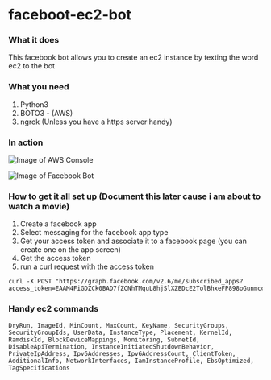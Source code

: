 # faceboot-ec2-bot

### What it does 
This facebook bot allows you to create an ec2 instance by texting the word ec2 to the bot 

### What you need 
1. Python3 
2. BOTO3 - (AWS)
3. ngrok (Unless you have a https server handy)

### In action 

![Image of AWS Console](https://dl.dropboxusercontent.com/u/32232546/Screenshot%202017-04-28%2020.33.52.png)

![Image of Facebook Bot](https://dl.dropboxusercontent.com/u/32232546/Screenshot%202017-04-28%2020.33.24.png)

### How to get it all set up (Document this later cause i am about to watch a movie)

1.  Create a facebook app
2.  Select messaging for the facebook app type 
3.  Get your access token and associate it to a facebook page (you can create one on the app screen)
4.  Get the access token 
5.  run a curl request with the access token
```
curl -X POST "https://graph.facebook.com/v2.6/me/subscribed_apps?access_token=EAAM4FiGDZCk0BAD7fZCNhTMquL8hjSlXZBDcE2TolBhxeFP898oGunmccqDxGYDCYfGMsSzErecMIBQZAcgHzegpT1rZAxX
```

### Handy ec2 commands 
```
DryRun, ImageId, MinCount, MaxCount, KeyName, SecurityGroups, SecurityGroupIds, UserData, InstanceType, Placement, KernelId, RamdiskId, BlockDeviceMappings, Monitoring, SubnetId, DisableApiTermination, InstanceInitiatedShutdownBehavior, PrivateIpAddress, Ipv6Addresses, Ipv6AddressCount, ClientToken, AdditionalInfo, NetworkInterfaces, IamInstanceProfile, EbsOptimized, TagSpecifications
```



